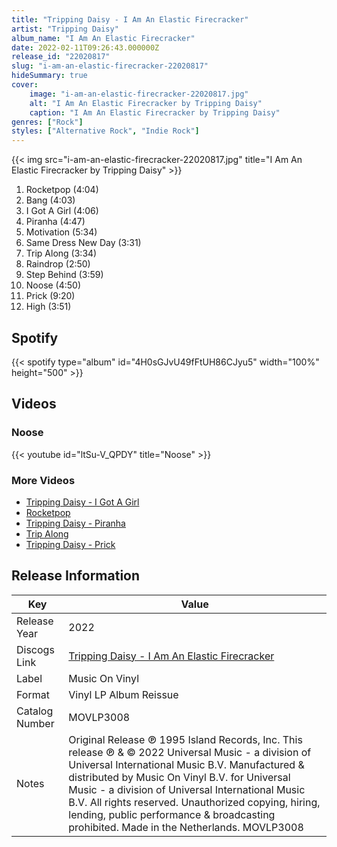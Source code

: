 ```yaml
---
title: "Tripping Daisy - I Am An Elastic Firecracker"
artist: "Tripping Daisy"
album_name: "I Am An Elastic Firecracker"
date: 2022-02-11T09:26:43.000000Z
release_id: "22020817"
slug: "i-am-an-elastic-firecracker-22020817"
hideSummary: true
cover:
    image: "i-am-an-elastic-firecracker-22020817.jpg"
    alt: "I Am An Elastic Firecracker by Tripping Daisy"
    caption: "I Am An Elastic Firecracker by Tripping Daisy"
genres: ["Rock"]
styles: ["Alternative Rock", "Indie Rock"]
---
```


{{< img src="i-am-an-elastic-firecracker-22020817.jpg" title="I Am An Elastic Firecracker by Tripping Daisy" >}}

<!-- section break -->

1. Rocketpop (4:04)
2. Bang (4:03)
3. I Got A Girl (4:06)
4. Piranha (4:47)
5. Motivation (5:34)
6. Same Dress New Day (3:31)
7. Trip Along (3:34)
8. Raindrop (2:50)
9. Step Behind (3:59)
10. Noose (4:50)
11. Prick (9:20)
12. High (3:51)

<!-- section break -->


## Spotify
{{< spotify type="album" id="4H0sGJvU49fFtUH86CJyu5" width="100%" height="500" >}}



## Videos
### Noose
{{< youtube id="ltSu-V_QPDY" title="Noose" >}}<br>

### More Videos

- [Tripping Daisy - I Got A Girl](https://www.youtube.com/watch?v=eYI99xuI9CM)
- [Rocketpop](https://www.youtube.com/watch?v=kpx5YaRm0hs)
- [Tripping Daisy - Piranha](https://www.youtube.com/watch?v=_-JPNvS5yJA)
- [Trip Along](https://www.youtube.com/watch?v=Hd9AQ_a8uXY)
- [Tripping Daisy - Prick](https://www.youtube.com/watch?v=iwBWEjPX0qk)


## Release Information
|  Key           | Value                                                |
| ---------------| ---------------------------------------------------- |
| Release Year   | 2022                                   |
| Discogs Link   | [Tripping Daisy - I Am An Elastic Firecracker](https://www.discogs.com/release/22020817-Tripping-Daisy-I-Am-An-Elastic-Firecracker) |
| Label          | Music On Vinyl |
| Format         | Vinyl LP Album Reissue |
| Catalog Number | MOVLP3008 |
| Notes | Original Release ℗ 1995 Island Records, Inc. This release ℗ & © 2022 Universal Music - a division of Universal International Music B.V. Manufactured & distributed by Music On Vinyl B.V. for Universal Music - a division of Universal International Music B.V. All rights reserved. Unauthorized copying, hiring, lending, public performance & broadcasting  prohibited. Made in the Netherlands. MOVLP3008 |